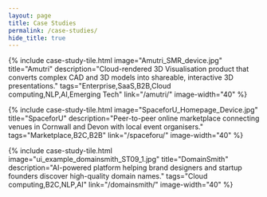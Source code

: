 ```yaml
---
layout: page
title: Case Studies
permalink: /case-studies/
hide_title: true
---
```


{% include case-study-tile.html 
  image="Amutri_SMR_device.jpg" 
  title="Amutri" 
  description="Cloud-rendered 3D Visualisation product that converts complex CAD and 3D models into shareable, interactive 3D presentations."
  tags="Enterprise,SaaS,B2B,Cloud computing,NLP,AI,Emerging Tech"
  link="/amutri/"
  image-width="40" %}

{% include case-study-tile.html 
  image="SpaceforU_Homepage_Device.jpg" 
  title="SpaceforU" 
  description="Peer-to-peer online marketplace connecting venues in Cornwall and Devon with local event organisers."
  tags="Marketplace,B2C,B2B"
  link="/spaceforu/"
  image-width="40" %}

{% include case-study-tile.html 
  image="ui_example_domainsmith_ST09_1.jpg" 
  title="DomainSmith" 
  description="AI-powered platform helping brand designers and startup founders discover high-quality domain names."
  tags="Cloud computing,B2C,NLP,AI"
  link="/domainsmith/"
  image-width="40" %} 